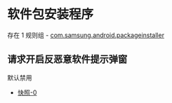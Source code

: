 # 软件包安装程序

存在 1 规则组 - [com.samsung.android.packageinstaller](/src/apps/com.samsung.android.packageinstaller.ts)

## 请求开启反恶意软件提示弹窗

默认禁用

- [快照-0](https://i.gkd.li/import/13233686)
